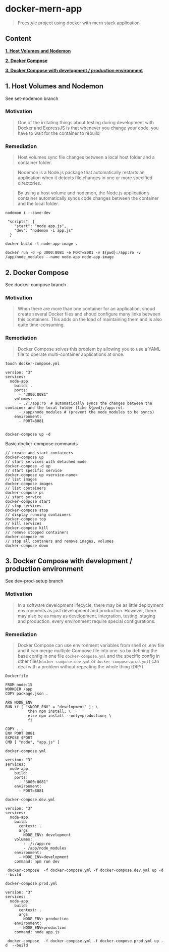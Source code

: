 # docker-mern-app

> Freestyle project using docker with mern stack application

## Content

**[1. Host Volumes and Nodemon](#heading--1)**

**[2. Docker Compose](#heading--2)**

**[3. Docker Compose with development / production environment ](#heading--3)**


## 1. Host Volumes and Nodemon <a name="heading--1"/>

See set-nodemon branch

### Motivation

> One of the irritating things about testing during development with Docker and ExpressJS is that whenever you change your code, you have to wait for the container to rebuild

### Remediation

> Host volumes sync file changes between a local host folder and a container folder.

> Nodemon is a Node.js package that automatically restarts an application when it detects file changes in one or more specified directories.

> By using a host volume and nodemon, the Node.js application’s container automatically syncs code changes between the container and the local folder.

```
nodemon i --save-dev
```

```
 "scripts": {
    "start": "node app.js",
    "dev": "nodemon -L app.js"
  }
```

```
docker build -t node-app-image .
```

```
docker run -d -p 3000:8081 -e PORT=8081 -v ${pwd}:/app:ro -v /app/node_modules --name node-app node-app-image
```

## 2. Docker Compose <a name="heading--2"/>

See docker-compose branch

### Motivation

> When there are more than one container for an application, shoud create several Docker files and shoud configure many links between this containers. This adds on the load of maintaining them and is also quite time-consuming.

### Remediation

> Docker Compose solves this problem by allowing you to use a YAML file to operate multi-container applications at once.

```
touch docker-compose.yml
```

```
version: "3"
services:
  node-app:
    build: .
    ports:
      - "3000:8081"
    volumes:
      - ./:/app:ro  # automatically syncs the changes between the container and the local folder (like ${pwd}:/app:ro).
      - /app/node_modules # (prevent the node_modules to be syncs)
    environment:
      - PORT=8081
   
```

```
docker-compose up -d
```

Basic docker-compose commands 

````
// create and start containers
docker-compose up
// start services with detached mode
docker-compose -d up
// start specific service
docker-compose up <service-name>
// list images
docker-compose images
// list containers
docker-compose ps
// start service
docker-compose start
// stop services
docker-compose stop
// display running containers
docker-compose top
// kill services
docker-compose kill
// remove stopped containers
docker-compose rm
// stop all contaners and remove images, volumes
docker-compose down
````




## 3. Docker Compose with development / production environment <a name="heading--3"/>

See dev-prod-setup branch

### Motivation

>In a software development lifecycle, there may be as little deployment environments as just development and production. However, there may also be as many as development, integration, testing, staging and production. every environment require special configurations.

### Remediation

>Docker Compose can use environment variables from shell or .env file and it can merge multiple Compose file into one. so by defining the base config in one file `docker-compose.yml` and the specific config in other files(`docker-compose.dev.yml` or `docker-compose.prod.yml`) can deal with a problem without repeating the whole thing (DRY).

`Dockerfile`
```
FROM node:15
WORKDIR /app
COPY package.json .

ARG NODE_ENV
RUN if [ "$NODE_ENV" = "development" ]; \
          then npm install; \
          else npm install --only=production; \
          fi
 
COPY . .
ENV PORT 8081
EXPOSE $PORT
CMD [ "node", "app.js" ]
```
`docker-compose.yml`
```
version: "3"
services:
  node-app:
    build: .
    ports:
      - "3000:8081"
    environment:
      - PORT=8081

```
`docker-compose.dev.yml`
```
version: "3"
services:
  node-app:
    build:
      context: .
      args:
        NODE_ENV: development
    volumes:
        - ./:/app:ro
        - /app/node_modules
    environment:
      - NODE_ENV=development
    command: npm run dev

```
```
 docker-compose  -f docker-compose.yml -f docker-compose.dev.yml up -d  --build
```

`docker-compose.prod.yml`
```
version: "3"
services:
  node-app:
    build:
      context: .
      args:
        NODE_ENV: production
    environment:
      - NODE_ENV=production
    command: node app.js
```

```
 docker-compose  -f docker-compose.yml -f docker-compose.prod.yml up -d  --build
```
